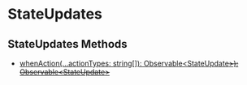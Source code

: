 # StateUpdates

## StateUpdates Methods

- [whenAction(...actionTypes: string[]): Observable<StateUpdate<S>>): Observable<StateUpdate<S>>](#select)
